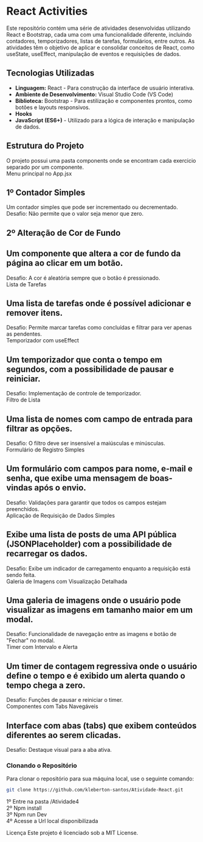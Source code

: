# React Activities

Este repositório contém uma série de atividades desenvolvidas utilizando React e Bootstrap, cada uma com uma funcionalidade diferente, incluindo contadores, temporizadores, listas de tarefas, formulários, entre outros. As atividades têm o objetivo de aplicar e consolidar conceitos de React, como useState, useEffect, manipulação de eventos e requisições de dados.

## Tecnologias Utilizadas

- **Linguagem:** React - Para construção da interface de usuário interativa.
- **Ambiente de Desenvolvimento:** Visual Studio Code (VS Code)
- **Biblioteca:** Bootstrap - Para estilização e componentes prontos, como botões e layouts responsivos.
- **Hooks**
- **JavaScript (ES6+)** - Utilizado para a lógica de interação e manipulação de dados.

## Estrutura do Projeto
O projeto possui uma pasta components onde se encontram cada exercicio separado por um componente.  
Menu principal no App.jsx

## 1º Contador Simples

Um contador simples que pode ser incrementado ou decrementado.  
Desafio: Não permite que o valor seja menor que zero.  
## 2º Alteração de Cor de Fundo  

## Um componente que altera a cor de fundo da página ao clicar em um botão.  
Desafio: A cor é aleatória sempre que o botão é pressionado.  
Lista de Tarefas  

## Uma lista de tarefas onde é possível adicionar e remover itens.  
Desafio: Permite marcar tarefas como concluídas e filtrar para ver apenas as pendentes.  
Temporizador com useEffect  

## Um temporizador que conta o tempo em segundos, com a possibilidade de pausar e reiniciar.  
Desafio: Implementação de controle de temporizador.  
Filtro de Lista  

## Uma lista de nomes com campo de entrada para filtrar as opções.  
Desafio: O filtro deve ser insensível a maiúsculas e minúsculas.  
Formulário de Registro Simples  

## Um formulário com campos para nome, e-mail e senha, que exibe uma mensagem de boas-vindas após o envio.  
Desafio: Validações para garantir que todos os campos estejam preenchidos.  
Aplicação de Requisição de Dados Simples  

## Exibe uma lista de posts de uma API pública (JSONPlaceholder) com a possibilidade de recarregar os dados.  
Desafio: Exibe um indicador de carregamento enquanto a requisição está sendo feita.  
Galeria de Imagens com Visualização Detalhada  

## Uma galeria de imagens onde o usuário pode visualizar as imagens em tamanho maior em um modal.  
Desafio: Funcionalidade de navegação entre as imagens e botão de "Fechar" no modal.  
Timer com Intervalo e Alerta  

## Um timer de contagem regressiva onde o usuário define o tempo e é exibido um alerta quando o tempo chega a zero.  
Desafio: Funções de pausar e reiniciar o timer.  
Componentes com Tabs Navegáveis  

## Interface com abas (tabs) que exibem conteúdos diferentes ao serem clicadas.  
Desafio: Destaque visual para a aba ativa.  

### Clonando o Repositório

Para clonar o repositório para sua máquina local, use o seguinte comando:
```bash
git clone https://github.com/kleberton-santos/Atividade-React.git
```
1º Entre na pasta /Atividade4  
2º Npm install  
3º Npm run Dev  
4º Acesse a Url local disponibilizada  

Licença
Este projeto é licenciado sob a MIT License.



